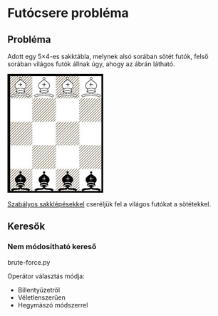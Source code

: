 # Futócsere probléma

## Probléma

Adott egy 5×4-es sakktábla, melynek alsó sorában sötét futók, felső sorában világos futók állnak úgy, ahogy
az ábrán látható.

![bishop table](bishop.jpg "Bishop table")

[Szabályos sakklépésekkel](https://en.wikipedia.org/wiki/Bishop_(chess)#Movement) cseréljük fel a világos futókat a sötétekkel.

## Keresők

### Nem módosítható kereső

brute-force.py

Operátor választás módja:

- Billentyűzetről
- Véletlenszerűen
- Hegymászó módszerrel